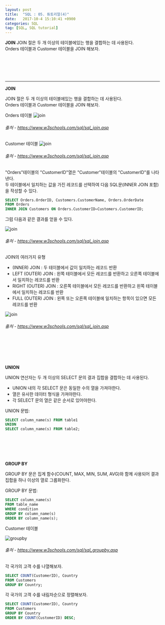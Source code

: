 ```yaml
---
layout: post
title:  "SQL : 05. 튜토리얼(4)"
date:   2017-10-4 15:10:41 +0900
categories: SQL
tag: [SQL, SQL tutorial]
---
```


**JOIN**
JOIN 절은 두 개 이상의 테이블에있는 행을 결합하는 데 사용된다.<br>
Orders 테이블과 Customer 테이블을 JOIN 해보자.

<br><br><br><br>
<hr>

**JOIN**

JOIN 절은 두 개 이상의 테이블에있는 행을 결합하는 데 사용된다.<br>
Orders 테이블과 Customer 테이블을 JOIN 해보자.

Orders 테이블
![join](../../../../assets/media/images/sql-005/join00.png)
###### 출처 - https://www.w3schools.com/sql/sql_join.asp

Customer 테이블
![join](../../../../assets/media/images/sql-005/join01.png)
###### 출처 - https://www.w3schools.com/sql/sql_join.asp

"Orders"테이블의 "CustomerID"열은 "Customer"테이블의 "CustomerID"를 나타낸다.<br>
두 테이블에서 일치하는 값을 가진 레코드를 선택하여 다음 SQL문(INNER JOIN 포함)을 작성할 수 있다.

```sql
SELECT Orders.OrderID, Customers.CustomerName, Orders.OrderDate
FROM Orders
INNER JOIN Customers ON Orders.CustomerID=Customers.CustomerID;
```

그럼 다음과 같은 결과를 얻을 수 있다.

![join](../../../../assets/media/images/sql-005/join02.png)
###### 출처 - https://www.w3schools.com/sql/sql_join.asp

JOIN의 여러가지 유형

- (INNER) JOIN : 두 테이블에서 값이 일치하는 레코드 반환
- LEFT (OUTER) JOIN : 왼쪽 테이블에서 모든 레코드를 반환하고 오른쪽 테이블에서 일치하는 레코드를 반환
- RIGHT (OUTER) JOIN : 오른쪽 테이블에서 모든 레코드를 반환하고 왼쪽 테이블에서 일치하는 레코드를 반환
- FULL (OUTER) JOIN : 왼쪽 또는 오른쪽 테이블에 일치하는 항목이 있으면 모든 레코드를 반환

![join](../../../../assets/media/images/sql-005/join03.png)
###### 출처 - https://www.w3schools.com/sql/sql_join.asp


<br><br><br><br>

**UNION**

UNION 연산자는 두 개 이상의 SELECT 문의 결과 집합을 결합하는 데 사용된다.

- UNION 내의 각 SELECT 문은 동일한 수의 열을 가져야한다.
- 열은 유사한 데이터 형식을 가져야한다.
- 각 SELECT 문의 열은 같은 순서로 있어야한다.

UNION 문법:

```sql
SELECT column_name(s) FROM table1
UNION
SELECT column_name(s) FROM table2;
```

<br><br><br><br>

**GROUP BY**

GROUP BY 문은 집계 함수(COUNT, MAX, MIN, SUM, AVG)와 함께 사용되어 결과 집합을 하나 이상의 열로 그룹화한다.

GROUP BY 문법:

```sql
SELECT column_name(s)
FROM table_name
WHERE condition
GROUP BY column_name(s)
ORDER BY column_name(s);
```

Customer 테이블

![groupby](../../../../assets/media/images/sql-005/groupby00.png)
###### 출처 - https://www.w3schools.com/sql/sql_groupby.asp

각 국가의 고객 수를 나열해보자.

```sql
SELECT COUNT(CustomerID), Country
FROM Customers
GROUP BY Country;
```

각 국가의 고객 수를 내림차순으로 정렬해보자.

```sql
SELECT COUNT(CustomerID), Country
FROM Customers
GROUP BY Country
ORDER BY COUNT(CustomerID) DESC;
```
